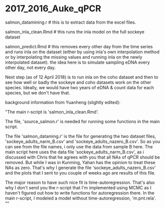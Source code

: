 # 2017_2016_Auke_qPCR

salmon_datamining.r   #  this is to extract data from the excel files. 

salmon_inla_clean.Rmd  # this runs the inla model on the full sockeye dataset

salmon_predict.Rmd  # this removes every other day from the time series and runs inla on the dataset (either by using inla's own interpolation method or by interpolating the missing values and running inla on the newly interpolated dataset).  the idea here is to simulate sampling eDNA every other day, not every day.


Next step (as of 12 April 2018) is to run inla on the coho dataset and then to see how well or badly the sockeye and coho datasets work on the other species. Ideally, we would have two years of eDNA & count data for each species, but we don't have that.  


background information from Yuanheng (slightly edited):

"The main r-script is 'salmon_inla_clean.Rmd'. 

The file, 'source_salmon.r' is needed for running some functions in the main script. 

The file 'salmon_dataming.r' is the file for generating the two dataset files, 'sockeye_adults_narm_B.csv' and 'sockeye_adults_nazero_B.csv'. So as you can see from the file names, i only use the data from sample B here. The main script here uses the data file 'sockeye_adults_narm_B.csv', as i discussed with Chris that he agrees with you that all NAs of qPCR should be removed. But while I was in Kunming, Yahan has the opinion to treat these NAs as zero. That's why I generate the file 'sockeye_adults_nazero_B.csv' and the plots that I sent to you couple of weeks ago are results of this file.

The major reason to have such nice fit is time-autoregression. That's also why I don't send you the r-script that I'm implemented using MCMC as I haven't figured out how to write functions for autoregression there. In the main r-script, I modeled a model without time-autoregression, 'm.pnt.rela'. ""
